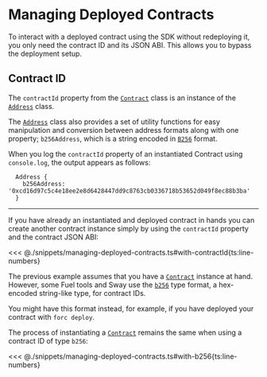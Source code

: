 # Managing Deployed Contracts

To interact with a deployed contract using the SDK without redeploying it, you only need the contract ID and its JSON ABI. This allows you to bypass the deployment setup.

## Contract ID

The `contractId` property from the [`Contract`](DOCS_API_URL/classes/_fuel_ts_program.Contract.html) class is an instance of the [`Address`](DOCS_API_URL/classes/_fuel_ts_address.Address.html) class.

The [`Address`](DOCS_API_URL/classes/_fuel_ts_address.Address.html) class also provides a set of utility functions for easy manipulation and conversion between address formats along with one property; `b256Address`, which is a string encoded in [`B256`](../types/bits256.md) format.

When you log the `contractId` property of an instantiated Contract using `console.log`, the output appears as follows:

```console
  Address {
    b256Address: '0xcd16d97c5c4e18ee2e8d6428447dd9c8763cb0336718b53652d049f8ec88b3ba'
  }
```

---

If you have already an instantiated and deployed contract in hands you can create another contract instance simply by using the `contractId` property and the contract JSON ABI:

<<< @./snippets/managing-deployed-contracts.ts#with-contractId{ts:line-numbers}

The previous example assumes that you have a [`Contract`](DOCS_API_URL/classes/_fuel_ts_program.Contract.html) instance at hand. However, some Fuel tools and Sway use the [`b256`](../types/bits256.md) type format, a hex-encoded string-like type, for contract IDs.

You might have this format instead, for example, if you have deployed your contract with `forc deploy`.

The process of instantiating a [`Contract`](DOCS_API_URL/classes/_fuel_ts_program.Contract.html) remains the same when using a contract ID of type `b256`:

<<< @./snippets/managing-deployed-contracts.ts#with-b256{ts:line-numbers}
